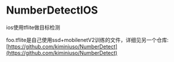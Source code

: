 # NumberDetectIOS
ios使用tflite做目标检测

foo.tflite是自己使用ssd+mobilenetV2训练的文件，详细见另一个仓库:
[https://github.com/kiminiuso/NumberDetect](https://github.com/kiminiuso/NumberDetect)

